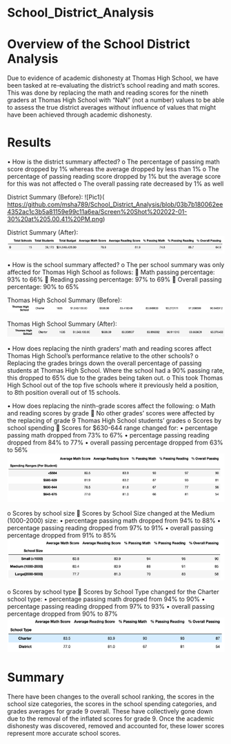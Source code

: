 # School_District_Analysis
# Overview of the School District Analysis 

Due to evidence of academic dishonesty at Thomas High School, we have been tasked at re-evaluating the district’s school reading and math scores. This was done by replacing the math and reading scores for the nineth graders at Thomas High School with “NaN” (not a number) values to be able to assess the true district averages without influence of values that might have been achieved through academic dishonesty. 

# Results 
•	How is the district summary affected?
o	The percentage of passing math score dropped by 1% whereas the average dropped by less than 1%
o	The percentage of passing reading score dropped by 1% but the average score for this was not affected 
o	The overall passing rate decreased by 1% as well 

District Summary (Before): 
![Pic1}( https://github.com/msha789/School_District_Analysis/blob/03b7b180062ee4352ac1c3b5a81159e99c11a6ea/Screen%20Shot%202022-01-30%20at%205.00.41%20PM.png)

District Summary (After): 
![Pic2]( https://github.com/msha789/School_District_Analysis/blob/03b7b180062ee4352ac1c3b5a81159e99c11a6ea/Screen%20Shot%202022-01-30%20at%205.00.50%20PM.png)

•	How is the school summary affected?
o	The per school summary was only affected for Thomas High School as follows:
	Math passing percentage: 93% to 66% 
	Reading passing percentage: 97% to 69% 
	Overall passing percentage: 90% to 65%

Thomas High School Summary (Before): 
![Pic3]( https://github.com/msha789/School_District_Analysis/blob/03b7b180062ee4352ac1c3b5a81159e99c11a6ea/Screen%20Shot%202022-01-30%20at%205.16.44%20PM.png)

Thomas High School Summary (After): 
![Pic4]( https://github.com/msha789/School_District_Analysis/blob/03b7b180062ee4352ac1c3b5a81159e99c11a6ea/Screen%20Shot%202022-01-30%20at%205.16.56%20PM.png)


•	How does replacing the ninth graders’ math and reading scores affect Thomas High School’s performance relative to the other schools?
o	Replacing the grades brings down the overall percentage of passing students at Thomas High School. Where the school had a 90% passing rate, this dropped to 65% due to the grades being taken out. 
o	This took Thomas High School out of the top five schools where it previously held a position, to 8th position overall out of 15 schools. 

•	How does replacing the ninth-grade scores affect the following:
o	Math and reading scores by grade
	No other grades’ scores were affected by the replacing of grade 9 Thomas High School students’ grades
o	Scores by school spending
	Scores for $630-644 range changed for:
•	percentage passing math dropped from 73% to 67% 
•	percentage passing reading dropped from 84% to 77% 
•	overall passing percentage dropped from 63% to 56%
![Pic]( https://github.com/msha789/School_District_Analysis/blob/03b7b180062ee4352ac1c3b5a81159e99c11a6ea/Screen%20Shot%202022-01-30%20at%205.58.32%20PM.png)

o	Scores by school size
	Scores by School Size changed at the Medium (1000-2000) size: 
•	percentage passing math dropped from 94% to 88% 
•	percentage passing reading dropped from 97% to 91% 
•	overall passing percentage dropped from 91% to 85%
![Pic5]( https://github.com/msha789/School_District_Analysis/blob/03b7b180062ee4352ac1c3b5a81159e99c11a6ea/Screen%20Shot%202022-01-30%20at%205.58.41%20PM.png)

o	Scores by school type
	Scores by School Type changed for the Charter school type: 
•	percentage passing math dropped from 94% to 90% 
•	percentage passing reading dropped from 97% to 93% 
•	overall passing percentage dropped from 90% to 87%
![Pic6]( https://github.com/msha789/School_District_Analysis/blob/03b7b180062ee4352ac1c3b5a81159e99c11a6ea/Screen%20Shot%202022-01-30%20at%205.58.49%20PM.png)

# Summary 
There have been changes to the overall school ranking, the scores in the school size categories, the scores in the school spending categories, and grades averages for grade 9 overall. These have collectively gone down due to the removal of the inflated scores for grade 9. Once the academic dishonesty was discovered, removed and accounted for, these lower scores represent more accurate school scores. 
